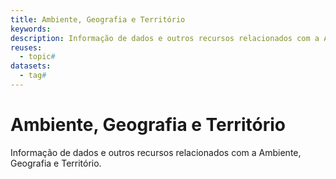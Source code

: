 ```yaml
---
title: Ambiente, Geografia e Território
keywords:
description: Informação de dados e outros recursos relacionados com a Ambiente, Geografia e Território.
reuses:
  - topic#
datasets:
  - tag#
---
```

# Ambiente, Geografia e Território

Informação de dados e outros recursos relacionados com a Ambiente, Geografia e Território.